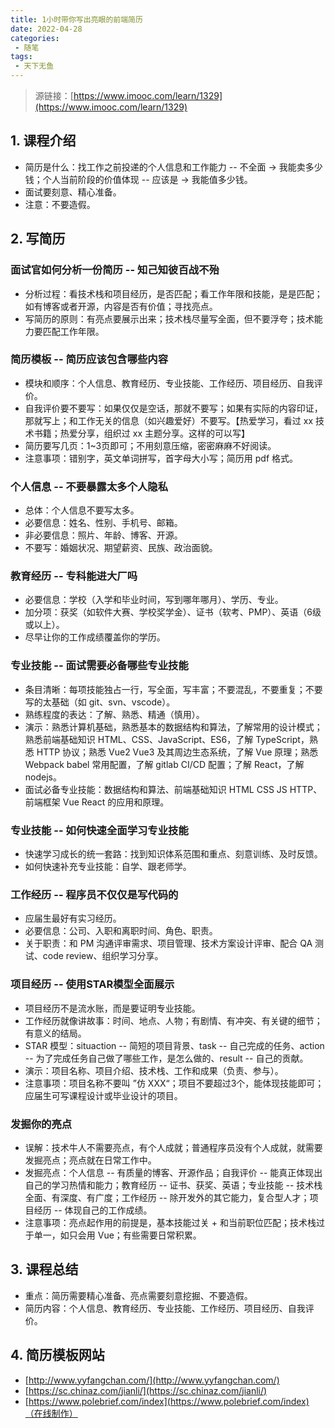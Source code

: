 ```yaml
---
title: 1小时带你写出亮眼的前端简历
date: 2022-04-28
categories:
 - 随笔
tags:
 - 天下无鱼
---
```


<!-- more -->



> 源链接：[https://www.imooc.com/learn/1329](https://www.imooc.com/learn/1329)



## 1. 课程介绍

- 简历是什么：找工作之前投递的个人信息和工作能力 -- 不全面 -> 我能卖多少钱；个人当前阶段的价值体现 -- 应该是 -> 我能值多少钱。
- 面试要刻意、精心准备。
- 注意：不要造假。



## 2. 写简历

### 面试官如何分析一份简历 -- 知己知彼百战不殆

- 分析过程：看技术栈和项目经历，是否匹配；看工作年限和技能，是是匹配；如有博客或者开源，内容是否有价值；寻找亮点。
- 写简历的原则：有亮点要展示出来；技术栈尽量写全面，但不要浮夸；技术能力要匹配工作年限。



### 简历模板 -- 简历应该包含哪些内容

- 模块和顺序：个人信息、教育经历、专业技能、工作经历、项目经历、自我评价。
- 自我评价要不要写：如果仅仅是空话，那就不要写；如果有实际的内容印证，那就写上；和工作无关的信息（如兴趣爱好）不要写。【热爱学习，看过 xx 技术书籍；热爱分享，组织过 xx 主题分享。这样的可以写】
- 简历要写几页：1~3页即可；不用刻意压缩，密密麻麻不好阅读。
- 注意事项：错别字，英文单词拼写，首字母大小写；简历用 pdf 格式。



### 个人信息 -- 不要暴露太多个人隐私

- 总体：个人信息不要写太多。
- 必要信息：姓名、性别、手机号、邮箱。
- 非必要信息：照片、年龄、博客、开源。
- 不要写：婚姻状况、期望薪资、民族、政治面貌。



### 教育经历 -- 专科能进大厂吗

- 必要信息：学校（入学和毕业时间，写到哪年哪月）、学历、专业。
- 加分项：获奖（如软件大赛、学校奖学金）、证书（软考、PMP）、英语（6级或以上）。
- 尽早让你的工作成绩覆盖你的学历。



### 专业技能 -- 面试需要必备哪些专业技能

- 条目清晰：每项技能独占一行，写全面，写丰富；不要混乱，不要重复；不要写的太基础（如 git、svn、vscode）。
- 熟练程度的表达：了解、熟悉、精通（慎用）。
- 演示：熟悉计算机基础，熟悉基本的数据结构和算法，了解常用的设计模式；熟悉前端基础知识 HTML、CSS、JavaScript、ES6，了解 TypeScript，熟悉 HTTP 协议；熟悉 Vue2 Vue3 及其周边生态系统，了解 Vue 原理；熟悉 Webpack babel 常用配置，了解 gitlab CI/CD 配置；了解 React，了解 nodejs。
- 面试必备专业技能：数据结构和算法、前端基础知识 HTML CSS JS HTTP、前端框架 Vue React 的应用和原理。



### 专业技能 -- 如何快速全面学习专业技能

- 快速学习成长的统一套路：找到知识体系范围和重点、刻意训练、及时反馈。
- 如何快速补充专业技能：自学、跟老师学。



### 工作经历 -- 程序员不仅仅是写代码的

- 应届生最好有实习经历。
- 必要信息：公司、入职和离职时间、角色、职责。
- 关于职责：和 PM 沟通评审需求、项目管理、技术方案设计评审、配合 QA 测试、code review、组织学习分享。



### 项目经历 -- 使用STAR模型全面展示

- 项目经历不是流水账，而是要证明专业技能。
- 工作经历就像讲故事：时间、地点、人物；有剧情、有冲突、有关键的细节；有意义的结局。
- STAR 模型：situaction -- 简短的项目背景、task -- 自己完成的任务、action -- 为了完成任务自己做了哪些工作，是怎么做的、result -- 自己的贡献。
- 演示：项目名称、项目介绍、技术栈、工作和成果（负责、参与）。
- 注意事项：项目名称不要叫 ”仿 XXX“；项目不要超过3个，能体现技能即可；应届生可写课程设计或毕业设计的项目。



### 发掘你的亮点

- 误解：技术牛人不需要亮点，有个人成就；普通程序员没有个人成就，就需要发掘亮点；亮点就在日常工作中。
- 发掘亮点：个人信息 -- 有质量的博客、开源作品；自我评价 -- 能真正体现出自己的学习热情和能力；教育经历 -- 证书、获奖、英语；专业技能 -- 技术栈全面、有深度、有广度；工作经历 -- 除开发外的其它能力，复合型人才；项目经历 -- 体现自己的工作成绩。
- 注意事项：亮点起作用的前提是，基本技能过关 + 和当前职位匹配；技术栈过于单一，如只会用 Vue；有些需要日常积累。



## 3. 课程总结

- 重点：简历需要精心准备、亮点需要刻意挖掘、不要造假。
- 简历内容：个人信息、教育经历、专业技能、工作经历、项目经历、自我评价。



## 4. 简历模板网站

- [http://www.yyfangchan.com/](http://www.yyfangchan.com/)
- [https://sc.chinaz.com/jianli/](https://sc.chinaz.com/jianli/)
- [https://www.polebrief.com/index](https://www.polebrief.com/index)（在线制作）